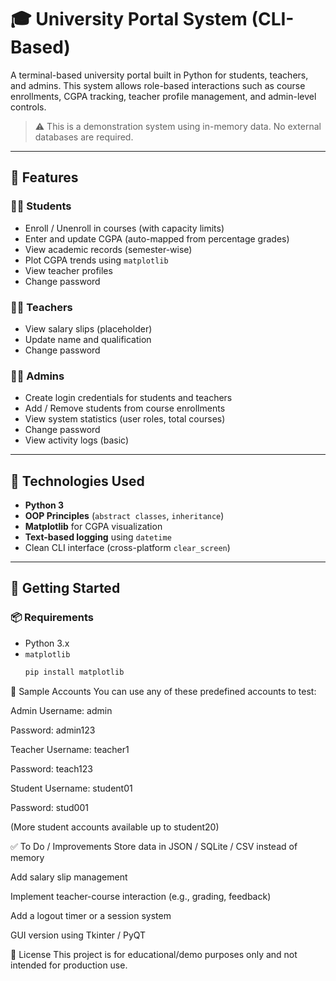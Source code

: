 # 🎓 University Portal System (CLI-Based)

A terminal-based university portal built in Python for students, teachers, and admins. This system allows role-based interactions such as course enrollments, CGPA tracking, teacher profile management, and admin-level controls.

> ⚠️ This is a demonstration system using in-memory data. No external databases are required.

---

## 🔧 Features

### 👩‍🎓 Students
- Enroll / Unenroll in courses (with capacity limits)
- Enter and update CGPA (auto-mapped from percentage grades)
- View academic records (semester-wise)
- Plot CGPA trends using `matplotlib`
- View teacher profiles
- Change password

### 👨‍🏫 Teachers
- View salary slips (placeholder)
- Update name and qualification
- Change password

### 👩‍💼 Admins
- Create login credentials for students and teachers
- Add / Remove students from course enrollments
- View system statistics (user roles, total courses)
- Change password
- View activity logs (basic)

---

## 🧠 Technologies Used

- **Python 3**
- **OOP Principles** (`abstract classes`, `inheritance`)
- **Matplotlib** for CGPA visualization
- **Text-based logging** using `datetime`
- Clean CLI interface (cross-platform `clear_screen`)

---

## 🏁 Getting Started

### 📦 Requirements

- Python 3.x
- `matplotlib`  
    ```bash
  pip install matplotlib
    
🧪 Sample Accounts
You can use any of these predefined accounts to test:

Admin
Username: admin

Password: admin123

Teacher
Username: teacher1

Password: teach123

Student
Username: student01

Password: stud001

(More student accounts available up to student20)


✅ To Do / Improvements
 Store data in JSON / SQLite / CSV instead of memory

 Add salary slip management

 Implement teacher-course interaction (e.g., grading, feedback)

 Add a logout timer or a session system

 GUI version using Tkinter / PyQT

📜 License
This project is for educational/demo purposes only and not intended for production use.

